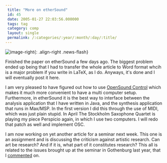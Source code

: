 ```yaml
---
 title: "More on etherSound"
 id: 45
 date: 2005-01-27 22:03:56.000000
 tags: tag
 category: comp
 layout: single
 permalink: /:categories/:year/:month/:day/:title/
---
```

![image-right](/assets/images/){: .align-right .news-flash}

Finished the paper on etherSound a few days ago. The biggest problem ended up being that I had to transfer the whole article to Word format whcih is a major problem if you write in LaTeX, as I do. Anyways, it's done and I will eventually post it here.


I am very pleased to have figured out how to use <a href="http://www.cnmat.berkeley.edu/OpenSoundControl/">OpenSound Control</a> which makes it much more convenient to have a multi computer setup. Furthermore, in etherSound it is the best way to interface between the analysis application that I have written in Java, and the synthesis application that runs in Max/MSP. In the first version I did this through the use of MIDI, which was just plain stupid. In April The Stockholm Saxophone Quartet is playing my piece Perspicio again, in which I use two computers. I will redo that patch as well and implement OSC.


I am now working on yet another article for a seminar next week. This one is an assignment and is discussing the criticism against artistic research. Can art be research? And if it is, what part of it constitutes research? This all is related to the issues brought up at the seminar in Gothenburg last year, that I <a href="http://www.henrikfrisk.com/diary/archives/2004/10/gothenburg_semi.php">commented</a> on.

